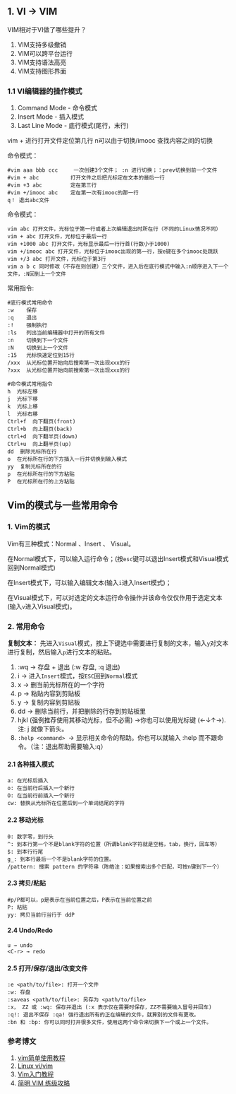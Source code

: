 ## 1. VI -> VIM
VIM相对于VI做了哪些提升？

1. VIM支持多级撤销
2. VIM可以跨平台运行
3. VIM支持语法高亮
4. VIM支持图形界面

### 1.1 VI编辑器的操作模式
1. Command Mode - 命令模式
2. Insert Mode - 插入模式
3. Last Line Mode - 底行模式(尾行，末行)

vim + 进行打开文件定位第几行    n可以由于切换/imooc 查找内容之间的切换

命令模式：

```
#vim aaa bbb ccc     一次创建3个文件； :n 进行切换；：prev切换到前一个文件
#vim + abc          打开文件之后把光标定在文本的最后一行
#vim +3 abc         定在第三行
#vim +/imooc abc    定在第一次有imooc的那一行
q！ 退出abc文件
```
命令模式：

```
vim abc 打开文件，光标位于第一行或者上次编辑退出时所在行（不同的Linux情况不同）
vim + abc 打开文件，光标位于最后一行
vim +1000 abc 打开文件，光标显示最后一行行首(行数小于1000)
vim +/imooc abc 打开文件，光标位于imooc出现的第一行，按e键在多个imooc处跳跃
vim +/3 abc 打开文件，光标位于第3行
vim a b c 同时修改（不存在则创建）三个文件，进入后在底行模式中输入:n顺序进入下一个文件，:N回到上一个文件
```

常用指令:

```
#底行模式常用命令
:w    保存
:q    退出
:!    强制执行
:ls   列出当前编辑器中打开的所有文件
:n    切换到下一个文件
:N    切换到上一个文件
:15   光标快速定位到15行
/xxx  从光标位置开始向后搜索第一次出现xxx的行
?xxx  从光标位置开始向前搜索第一次出现xxx的行
```
```
#命令模式常用指令
h  光标左移
j  光标下移
k  光标上移
l  光标右移
Ctrl+f  向下翻页(front)
Ctrl+b  向上翻页(back)
ctrl+d  向下翻半页(down)
Ctrl+u  向上翻半页(up)
dd  删除光标所在行
o  在光标所在行的下方插入一行并切换到输入模式
yy  复制光标所在的行
p  在光标所在行的下方粘贴
P  在光标所在行的上方粘贴
```
## Vim的模式与一些常用命令
### 1. Vim的模式
Vim有三种模式：Normal 、Insert 、 Visual。

在Normal模式下，可以输入运行命令；(按`esc`键可以退出Insert模式和Visual模式回到Normal模式)

在Insert模式下，可以输入编辑文本(输入`i`进入Insert模式)；

在Visual模式下，可以对选定的文本运行命令操作并该命令仅仅作用于选定文本(输入`v`进入Visual模式)。
### 2. 常用命令
**复制文本：**
先进入`Visual`模式，按上下键选中需要进行复制的文本，输入`y`对文本进行复制，然后输入`p`进行文本的粘贴。

 1. :wq → 存盘 + 退出 (:w 存盘, :q 退出)  
 2. i → 进入`Insert`模式，按`ESC`回到`Normal`模式
 3. x → 删当前光标所在的一个字符
 3. p → 粘贴内容到剪贴板
 4. y → 复制内容到剪贴板
 5. dd → 删除当前行，并把删除的行存到剪贴板里
 5. hjkl (强例推荐使用其移动光标，但不必需) →你也可以使用光标键 (←↓↑→). 注: j 就像下箭头。
 6. `:help <command> `→ 显示相关命令的帮助。你也可以就输入 :help 而不跟命令。（注：退出帮助需要输入:q）

#### 2.1 各种插入模式
```
a: 在光标后插入
o: 在当前行后插入一个新行
O: 在当前行前插入一个新行
cw: 替换从光标所在位置后到一个单词结尾的字符
```
#### 2.2 移动光标
```
0: 数字零，到行头
^: 到本行第一个不是blank字符的位置（所谓blank字符就是空格，tab，换行，回车等）
$: 到本行行尾
g_: 到本行最后一个不是blank字符的位置。
/pattern: 搜索 pattern 的字符串（陈皓注：如果搜索出多个匹配，可按n键到下一个）
```
#### 2.3 拷贝/粘贴
```
#p/P都可以，p是表示在当前位置之后，P表示在当前位置之前
P: 粘贴
yy: 拷贝当前行当行于 ddP
```
#### 2.4 Undo/Redo
```
u → undo
<C-r> → redo
```
#### 2.5 打开/保存/退出/改变文件
```
:e <path/to/file>: 打开一个文件
:w: 存盘
:saveas <path/to/file>: 另存为 <path/to/file>
:x， ZZ 或 :wq: 保存并退出 (:x 表示仅在需要时保存，ZZ不需要输入冒号并回车)
:q!: 退出不保存 :qa! 强行退出所有的正在编辑的文件，就算别的文件有更改。
:bn 和 :bp: 你可以同时打开很多文件，使用这两个命令来切换下一个或上一个文件。
```
### 参考博文
1. [vim简单使用教程](https://www.cnblogs.com/lijia0511/p/5644566.html)
2. [Linux vi/vim](http://www.runoob.com/linux/linux-vim.html)
3. [Vim入门教程](http://blog.jobbole.com/86132/)
4. [简明 VIM 练级攻略](https://coolshell.cn/articles/5426.html)

